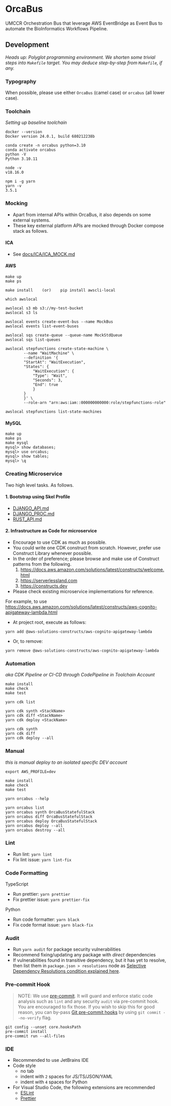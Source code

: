 # OrcaBus

UMCCR Orchestration Bus that leverage AWS EventBridge as Event Bus to automate the BioInformatics Workflows Pipeline.

## Development

_Heads up: Polyglot programming environment. We shorten some trivial steps into `Makefile` target. You may deduce step-by-step from `Makefile`, if any._

### Typography

When possible, please use either `OrcaBus` (camel case) or `orcabus` (all lower case).

### Toolchain

_Setting up baseline toolchain_

```
docker --version
Docker version 24.0.1, build 680212238b

conda create -n orcabus python=3.10
conda activate orcabus
python -V
Python 3.10.11

node -v
v18.16.0

npm i -g yarn
yarn -v
3.5.1
```

### Mocking

* Apart from internal APIs within OrcaBus, it also depends on some external systems. 
* These key external platform APIs are mocked through Docker compose stack as follows.

#### ICA

* See [docs/ICA/ICA_MOCK.md](docs/ICA/ICA_MOCK.md)

#### AWS

```
make up
make ps
```

```
make install    (or)    pip install awscli-local
```

```
which awslocal
```

```
awslocal s3 mb s3://my-test-bucket
awslocal s3 ls
```

```
awslocal events create-event-bus --name MockBus
awslocal events list-event-buses
```

```
awslocal sqs create-queue --queue-name MockStdQueue
awslocal sqs list-queues
```

```
awslocal stepfunctions create-state-machine \
        --name "WaitMachine" \
        --definition '{
        "StartAt": "WaitExecution",
        "States": {
            "WaitExecution": {
            "Type": "Wait",
            "Seconds": 3,
            "End": true
            }
        }
        }' \
        --role-arn "arn:aws:iam::000000000000:role/stepfunctions-role"
```

```
awslocal stepfunctions list-state-machines
```

#### MySQL

```
make up
make ps
make mysql
mysql> show databases;
mysql> use orcabus;
mysql> show tables;
mysql> \q
```

### Creating Microservice

Two high level tasks. As follows.

#### 1. Bootstrap using Skel Profile

- [DJANGO_API.md](docs/developer/DJANGO_API.md)
- [DJANGO_PROC.md](docs/developer/DJANGO_PROC.md)
- [RUST_API.md](docs/developer/RUST_API.md)

#### 2. Infrastructure as Code for microservice

- Encourage to use CDK as much as possible.
- You could write one CDK construct from scratch. However, prefer use Construct Library whenever possible.
- In the order of preference; please browse and make use of Construct patterns from the following.
  1. https://docs.aws.amazon.com/solutions/latest/constructs/welcome.html
  2. https://serverlessland.com
  3. https://constructs.dev
- Please check existing microservice implementations for reference.

For example, to use https://docs.aws.amazon.com/solutions/latest/constructs/aws-cognito-apigateway-lambda.html

- At project root, execute as follows:
```
yarn add @aws-solutions-constructs/aws-cognito-apigateway-lambda
```

- Or, to remove:
```
yarn remove @aws-solutions-constructs/aws-cognito-apigateway-lambda
```

### Automation

_aka CDK Pipeline or CI-CD through CodePipeline in Toolchain Account_

```
make install
make check
make test

yarn cdk list

yarn cdk synth <StackName>
yarn cdk diff <StackName>
yarn cdk deploy <StackName>

yarn cdk synth
yarn cdk diff
yarn cdk deploy --all
```

### Manual

_this is manual deploy to an isolated specific DEV account_

```
export AWS_PROFILE=dev

make install
make check
make test

yarn orcabus --help

yarn orcabus list
yarn orcabus synth OrcaBusStatefulStack
yarn orcabus diff OrcaBusStatefulStack
yarn orcabus deploy OrcaBusStatefulStack
yarn orcabus deploy --all
yarn orcabus destroy --all
```

### Lint

- Run lint: `yarn lint`
- Fix lint issue: `yarn lint-fix`

### Code Formatting

TypeScript
- Run prettier: `yarn prettier`
- Fix prettier issue: `yarn prettier-fix`

Python
- Run code formatter: `yarn black`
- Fix code format issue: `yarn black-fix`

### Audit

- Run `yarn audit` for package security vulnerabilities
- Recommend fixing/updating any package with _direct_ dependencies
- If vulnerabilities found in transitive dependency, but it has yet to resolve, then list them in `package.json > resolutions` node as [Selective Dependency Resolutions condition explained here](https://classic.yarnpkg.com/en/docs/selective-version-resolutions/).

### Pre-commit Hook

> NOTE: We use [pre-commit](https://github.com/umccr/wiki/blob/master/computing/dev-environment/git-hooks.md). It will guard and enforce static code analysis such as `lint` and any security `audit` via pre-commit hook. You are encouraged to fix those. If you wish to skip this for good reason, you can by-pass [Git pre-commit hooks](https://git-scm.com/book/en/v2/Customizing-Git-Git-Hooks) by using `git commit --no-verify` flag.

```commandline
git config --unset core.hooksPath
pre-commit install
pre-commit run --all-files
```

### IDE

- Recommended to use JetBrains IDE
- Code style
  - no tab
  - indent with `2` spaces for JS/TS/JSON/YAML
  - indent with `4` spaces for Python
- For Visual Studio Code, the following extensions are recommended
  - [ESLint](https://marketplace.visualstudio.com/items?itemName=dbaeumer.vscode-eslint)
  - [Prettier](https://marketplace.visualstudio.com/items?itemName=esbenp.prettier-vscode)
